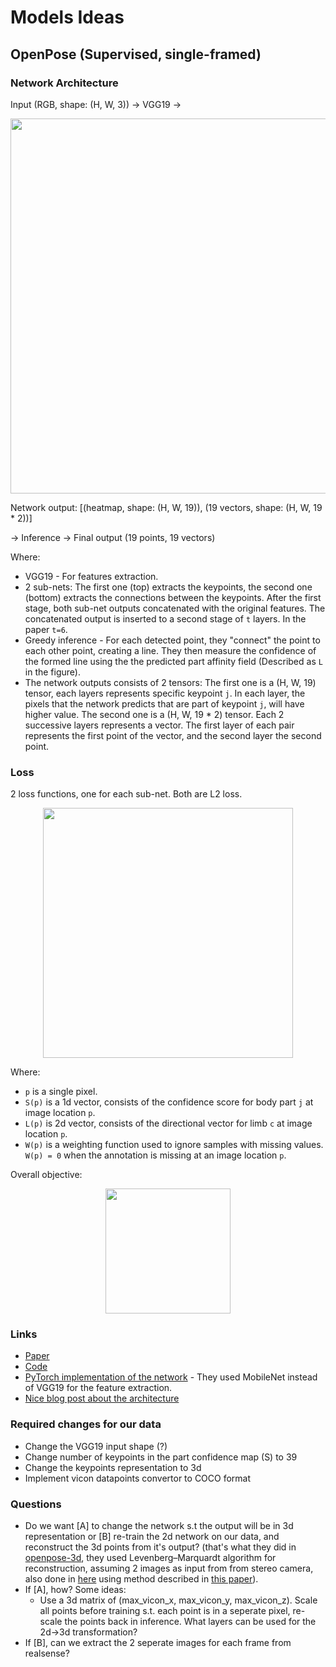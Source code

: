 # Models Ideas

## OpenPose (Supervised, single-framed)
### Network Architecture

Input (RGB, shape: (H, W, 3)) -> VGG19 -> 

<p align="center">
  <img width="600" height="" src="https://miro.medium.com/max/1094/1*FEMui63FL-znpL64lgf7Mw.png">
</p>

 Network output: [(heatmap, shape: (H, W, 19)), (19 vectors, shape: (H, W, 19 * 2))]

-> Inference -> Final output (19 points, 19 vectors)

Where:
- VGG19 - For features extraction.
- 2 sub-nets: The first one (top) extracts the keypoints, the second one (bottom) extracts the connections between the keypoints. After the first stage, both sub-net outputs concatenated with the original features. The concatenated output is inserted to a second stage of `t` layers. In the paper `t=6`.
- Greedy inference - For each detected point, they "connect" the point to each other point, creating a line. They then measure the confidence of the formed line using the the   predicted part affinity field (Described as `L` in the figure).
- The network outputs consists of 2 tensors: The first one is a (H, W, 19) tensor, each layers represents specific keypoint `j`. In each layer, the pixels that the network predicts that are part of keypoint `j`, will have higher value. The second one is a (H, W, 19 * 2) tensor. Each 2 successive layers represents a vector. The first layer of each pair represents the first point of the vector, and the second layer the second point.


### Loss
2 loss functions, one for each sub-net. Both are L2 loss. 
<p align="center">
  <img width="400" height="" src="https://miro.medium.com/max/840/1*dPFmjRbXDVnMYkiAvowyEA.png">
</p>

Where:
- `p` is a single pixel.
- `S(p)` is a 1d vector, consists of the confidence score for body part `j` at image location `p`.
- `L(p)` is 2d vector, consists of the directional vector for limb `c` at image location `p`.
- `W(p)` is a weighting function used to ignore samples with missing values. `W(p) = 0` when the annotation is missing at an image location `p`. 

Overall objective:
<p align="center">
  <img width="200" height="" src="https://miro.medium.com/max/392/1*NtVifzXCAQr3za3KAe8P3g.png">
</p>


### Links
- [Paper](https://arxiv.org/pdf/1812.08008.pdf)
- [Code](https://github.com/CMU-Perceptual-Computing-Lab/openpose)
- [PyTorch implementation of the network](https://github.com/Daniil-Osokin/lightweight-human-pose-estimation.pytorch) - They used MobileNet instead of VGG19 for the feature extraction.
- [Nice blog post about the architecture](https://medium.com/analytics-vidhya/understanding-openpose-with-code-reference-part-1-b515ba0bbc73)

### Required changes for our data
- Change the VGG19 input shape (?)
- Change number of keypoints in the part confidence map (S) to 39
- Change the keypoints representation to 3d
- Implement vicon datapoints convertor to COCO format

### Questions
- Do we want [A] to change the network s.t the output will be in 3d representation or [B] re-train the 2d network on our data, and reconstruct the 3d points from it's output? (that's what they did in [openpose-3d](https://github.com/CMU-Perceptual-Computing-Lab/openpose/blob/master/doc/01_demo.md#3-d-reconstruction), they used Levenberg–Marquardt algorithm for reconstruction, assuming 2 images as input from from stereo camera, also done in [here](https://github.com/Daniil-Osokin/lightweight-human-pose-estimation-3d-demo.pytorch) using method described in [this paper](https://arxiv.org/pdf/1712.03453.pdf)).
- If [A], how? Some ideas:
  - Use a 3d matrix of (max_vicon_x, max_vicon_y, max_vicon_z). Scale all points before training s.t. each point is in a seperate pixel, re-scale the points back in inference. What layers can be used for the 2d->3d transformation?
- If [B], can we extract the 2 seperate images for each frame from realsense?
